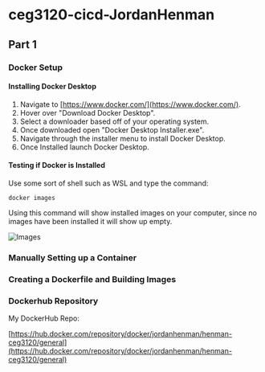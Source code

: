 # ceg3120-cicd-JordanHenman

## Part 1

### Docker Setup

#### Installing Docker Desktop

1. Navigate to [https://www.docker.com/](https://www.docker.com/).
2. Hover over "Download Docker Desktop".
3. Select a downloader based off of your operating system.
4. Once downloaded open "Docker Desktop Installer.exe".
5. Navigate through the installer menu to install Docker Desktop.
6. Once Installed launch Docker Desktop.

#### Testing if Docker is Installed

Use some sort of shell such as WSL and type the command:

    docker images

Using this command will show installed images on your computer, since no images have been installed it will show up empty.

![Images](/docker-image)

### Manually Setting up a Container

### Creating a Dockerfile and Building Images

### Dockerhub Repository

My DockerHub Repo:

[https://hub.docker.com/repository/docker/jordanhenman/henman-ceg3120/general](https://hub.docker.com/repository/docker/jordanhenman/henman-ceg3120/general)
